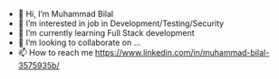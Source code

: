 - 👋 Hi, I’m Muhammad Bilal
- 👀 I’m interested in job in Development/Testing/Security
- 🌱 I’m currently learning Full Stack development
- 💞️ I’m looking to collaborate on ...
- 📫 How to reach me https://www.linkedin.com/in/muhammad-bilal-3575935b/

<!---
Mbilal2277/Mbilal2277 is a ✨ special ✨ repository because its `README.md` (this file) appears on your GitHub profile.
You can click the Preview link to take a look at your changes.
--->
